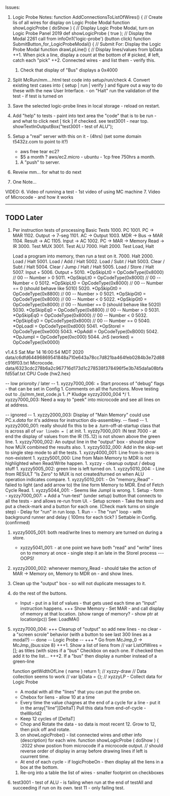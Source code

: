 
Issues:

1.  Logic Probe 
	Notes:
		function AddConnectionsToListOfWires() {						// Create lis of all wires for display on Logic Probe Modal
		function showLogicProbe ( doShow ) {							// Display Logic Probe Modal, turn on Logic Probe Panel			2019 def
			showLogicProbe ( true );									// Display the Modal											2261 call from infoOn1('logic-probe') (button click)
		function SubmitButton_for_LogicProbeModal() {					// Submit For: Display the Logic Probe Modal
		function drawLpLine() {											// Display lines/values from lpData
	++1. When pick a line, display a count at the bottom of # picked, # left, catch each "pick"
	++2. Connected wires - and list them - verify this.

	1. Check that display of "Bus" displays a 0x4000



2. Split McRun/mm....html test code into setup/run/check 
	4. Convert existing test cases into { setup | run | verify } and figure out a way to do these with the new User Interface.
		- on "Halt" run the validation of the test - if test is turned on

5. Save the selected logic-probe lines in local storage - reload on restart.

8. Add "help" to tests - paint into text area the "code" that is to be run - and what to click next [ tick ] if checked.
	see test3001 - near top.
		showTextInOutputBox("test3001 - test of ALU");

9. Setup a "real" server with this on it -  (4hrs) (set some domain t5432z.com to point to it?)
	- aws free tear ec2?
	- $5 a month ?
	aws/ec2.micro - ubuntu - 1cp free 750hrs a month.
	1. A "push" to server.



3. Reveiw mm... for what to do next

10. One Note...






VIDEO:
6. Video of running a test - 1st video of using MC machine
7. Video of Microcode - and how it works








-----------------------------------------------------------------------------------------------------------------------------------------------
TODO Later
-----------------------------------------------------------------------------------------------------------------------------------------------
















































































1. Per instruction tests of processing
	Basic Tests
	1000. PC
	1001. PC -> MAR
	1102. Output -> 7-seg
	1101. AC -> Output
	1003. MDR -> Bus -> MAR 
	1104. Result -> AC
	1105. Input -> AC
	1002. PC -> MAR -> Memory Read -> IR
	3000. Test MUX
	3001. Test ALU
	7000. Halt
	2000. Test Load, Halt

	Load a program into memory, then run a test on it.
	7000. Halt
	2000. Load / Halt
	5001. Load / Add / Halt
	5002. Load / Subt / Halt
	5003. Clear / Subt / Halt
	5004. Clear / Jump / Halt / Halt
	5005. Load / Store / Halt 
	5007. Input +
	5006. Output +
	5010. *OpSkipLt0    = OpCodeType(0x8000) // 00 -- Number > 0
	5011. *OpSkipLt0    = OpCodeType(0x8000) // 00 -- Number < 0
	5012. *OpSkipLt0    = OpCodeType(0x8000) // 00 -- Number == 0 (should behave like 5010)
	5020. *OpSkipGt0    = OpCodeType(0x8800) // 00 -- Number > 0
	5021. *OpSkipGt0    = OpCodeType(0x8000) // 00 -- Number < 0
	5022. *OpSkipGt0    = OpCodeType(0x8000) // 00 -- Number == 0 (should behave like 5020)
	5030. *OpSkipEq0    = OpCodeType(0x8800) // 00 -- Number > 0
	5031. *OpSkipEq0    = OpCodeType(0x8000) // 00 -- Number < 0
	5032. *OpSkipEq0    = OpCodeType(0x8000) // 00 -- Number == 0 
    5040. *OpLoadI      = OpCodeType(0xd000)
    5041. *OpStoreI     = OpCodeType(0xe000)
    5043. *OpAddI       = OpCodeType(0xB000)
    5042. *OpJumpI      = OpCodeType(0xc000)
    5044. JnS (worked)  = OpCodeType(0x0000)

v1.4.5 Sat Mar 14 16:00:54 MDT 2020
data/c6dfd64496869541848a710e643a78cc7d821ba464feb0284b3e72d88c916f03.txt Microcode.
data/6323cdc278b6a2c967716d173d1c278538f378496f5e3b745da1a08bfafd55af.txt CPU Code (hw2.hex)

-- low prioroity / later --
	1. xyzzy7000_006: + Start process of "debug" flags - that can be set in Config
	1. Comments on all the functions.   Move testing out to ./js/mm_test_code.js
	1. /* Kludge xyzzy2000_004 */
	1. xyzzy7000_003: Need a way to "peek" into microcode and see all lines on at address.

-- ignored --
	1. xyzzy2000_003: Display of "Main Memory" could use PC.x._data_ for it's address for instruction dis-assembley.
-- fixed --
	1. xyzzy2000_001: really should fix this to be a .turn-off-at-startup class that is across all of `var lineOn = [` at init.
	1. xyzzy7000_001: IN test 7000 - at end the display of values from the IR (15..12) is not shown above the green line.
	1. xyzzy7000_002: An output line in the "output" box - should show how MUX combined the results also.
	1. xyzzy5032_000: Add in the skip-set to single step mode to all the tests.
	1. xyzzy4000_001: Line from is-zero is non-existent
		<g id="id_is_zero_to_mux" class="x-off-at-start">
	1. xyzzy5001_000: Line from Main Memory to MDR is not highlighted when Read/Write happen.
	1. xyzzy - cleanup output / debug stuff
	1. xyzzy5005_002: green line is left turned on.
	1. xyzzy5010_004: - Line from RESULT "Is Zero" to MUX is not created/turned on when ALU operation indicates compare.
	1. xyzzy5010_001: - On "memory_Read" - falied to light (and add arrow to) the line form Memory to MDR. End of Fetch Cycle Read.
	1. xyzzy5044_001: - Seems like JumpI is wrong.
	1. Setup - form
		- xyzzy7000_007: + Add a "run-test" (under setup) button that connects to all the tests - and allows re-run from UI.
		- Setup screen
			- Take the tests and put a check-mark and a button for each one. (Check mark turns on single step)
			- Delay for "run" in run loop.
	1. Run - 
			- The "run" loop - with background runner and delay ( 100ms for each tick? )  Settable in Config.
(confirmed)
1. xyzzy5005_001: both read/write lines to memory are turned on during a store.
	- xyzzy5041_001: - at one point we have both "read" and "write" lines on to memory at once - single step it an late in the StoreI process --- OOPS!
1. xyzzy2000_002: whenever memory_Read - should take the action of MAR -> Memory on, Memory to MDR on - and show lines.
1. Clean up the "output" box - so will not duplicate messages to it.
1. do the rest of the buttons.
	- Input - put in a list of values - that gets used each time an "Input" instruction happens.
		+++ Show Memory - Set MAR - and call display of memory at that location. (show range of memory? - show ptr at location(pc))  See: LoadMA()
1. xyzzy7000_004: +++ Cleanup of "output" so add new lines - no clear - a "screen scrole" behavior (with a button to see last 300 lines as a modal?)
-- done -- Logic Probe --
	+++ * Go from McJmp_0 -> McJmp_{bus:size 8}
	+++1. Show a list of liens from
			// var ListOfWires = []; as titles (with sizes if a "bus"
		Checkbox on each one.
		If checked then add it to the list...
	+++2. 	If a "bus" then display a number instead of a green-line

	function getWidthOfLine ( name )
		return 1; // xyzzy-draw
	// Data collection seems to work
		// var lpData = {}; // xyzzyLP - Collect data for Logic Probe
	* A modal with all the "lines" that you can put the probe on.
	* Chebox for liens - allow 10 at a time
	* Every time the value chagnes at the end of a cycle for a line - put it in the array["line"][DeltaT]
		Pull this data from end-of-cycle - theWorld2
	* Keep 12 cycles of [DeltaT]
	* Chop and Rotate the data - so data is most recent 12.  Grow to 12, then pick off and rotate.
	3. on showLogicProbe() - list connected wires and other info (description) for each wire.
		function showLogicProbe ( doShow ) {		:2022
		show postion from microcode if a microcode output.
	// should reverse order of display in array before drawing lines if left is cuurrent time.
	* At end of each cycle - if logicProbeOn - then display all the liens in a box at the bottom.
	1. Re-org into a table the list of wires - smaller footprint on checkboxes
0. test3001 - test of ALU - is failing when run at the end of testAll and succeeding if run on its own.
	test 11 - only failing test.
